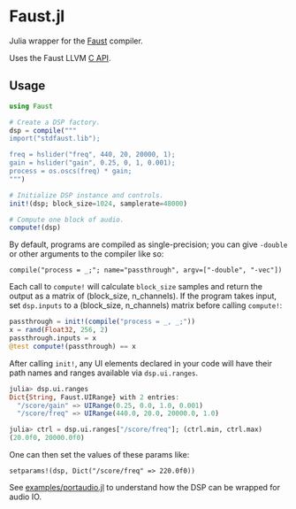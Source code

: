# Faust.jl

Julia wrapper for the [Faust](https://faust.grame.fr/) compiler.

Uses the Faust LLVM [C API](https://github.com/grame-cncm/faust/blob/master-dev/architecture/faust/dsp/llvm-c-dsp.h).

## Usage

```julia
using Faust

# Create a DSP factory.
dsp = compile("""
import("stdfaust.lib");

freq = hslider("freq", 440, 20, 20000, 1);
gain = hslider("gain", 0.25, 0, 1, 0.001);
process = os.oscs(freq) * gain;
""")

# Initialize DSP instance and controls.
init!(dsp; block_size=1024, samplerate=48000)

# Compute one block of audio.
compute!(dsp)
```

By default, programs are compiled as single-precision; you can give `-double` or
other arguments to the compiler like so:

```
compile("process = _;"; name="passthrough", argv=["-double", "-vec"])
```

Each call to `compute!` will calculate `block_size` samples and return the
output as a matrix of (block_size, n_channels). If the program takes input,
set `dsp.inputs` to a (block_size, n_channels) matrix before calling `compute!`:

```julia
passthrough = init!(compile("process = _, _;"))
x = rand(Float32, 256, 2)
passthrough.inputs = x
@test compute!(passthrough) == x
```

After calling `init!`, any UI elements declared in your code will have their
path names and ranges available via `dsp.ui.ranges`.

```julia
julia> dsp.ui.ranges
Dict{String, Faust.UIRange} with 2 entries:
  "/score/gain" => UIRange(0.25, 0.0, 1.0, 0.001)
  "/score/freq" => UIRange(440.0, 20.0, 20000.0, 1.0)

julia> ctrl = dsp.ui.ranges["/score/freq"]; (ctrl.min, ctrl.max)
(20.0f0, 20000.0f0)
```

One can then set the values of these params like:

```
setparams!(dsp, Dict("/score/freq" => 220.0f0))
```

See [examples/portaudio.jl](examples/portaudio.jl) to understand how the DSP can
be wrapped for audio IO.